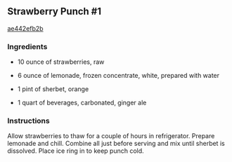 ## Strawberry Punch #1

[ae442efb2b](http://www.food.com/recipe/strawberry-punch-1-2942)

### Ingredients

 - 10 ounce of strawberries, raw

 - 6 ounce of lemonade, frozen concentrate, white, prepared with water

 - 1 pint of sherbet, orange

 - 1 quart of beverages, carbonated, ginger ale

### Instructions

Allow strawberries to thaw for a couple of hours in refrigerator. Prepare lemonade and chill. Combine all just before serving and mix until sherbet is dissolved. Place ice ring in to keep punch cold.